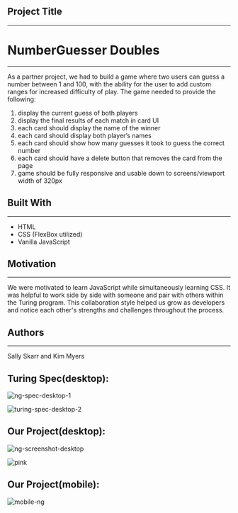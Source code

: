## Project Title
---
# NumberGuesser Doubles
---
As a partner project, we had to build a game where two users can guess a number between 1 and 100, with the ability for the user to add custom ranges for increased difficulty of play.
The game needed to provide the following:
1. display the current guess of both players
2. display the final results of each match in card UI
3. each card should display the name of the winner
4. each card should display both player’s names
5. each card should show how many guesses it took to guess the correct number
6. each card should have a delete button that removes the card from the page
7. game should be fully responsive and usable down to screens/viewport width of 320px

## Built With
---
* HTML
* CSS (FlexBox utilized)
* Vanilla JavaScript


## Motivation
---
We were motivated to learn JavaScript while simultaneously learning CSS. It was helpful to work side by side with 
someone and pair with others within the Turing program. This collaboration style helped us grow as developers and notice each other's strengths and challenges 
throughout the process. 

## Authors
---
Sally Skarr and Kim Myers


Turing Spec(desktop):
---

![ng-spec-desktop-1](https://user-images.githubusercontent.com/40863560/49910276-522ee580-fe3f-11e8-81c3-19cf7b7a7851.png)

![turing-spec-desktop-2](https://user-images.githubusercontent.com/40863560/49910321-7a1e4900-fe3f-11e8-94ca-d11011d7c3f9.png)

Our Project(desktop):
---
![ng-screenshot-desktop](https://user-images.githubusercontent.com/40863560/49913339-8956c400-fe4a-11e8-85b8-bfd50e2108c5.png)

![pink](https://user-images.githubusercontent.com/40863560/49913388-b1462780-fe4a-11e8-8a7a-a9eec6c52a23.png)

Our Project(mobile):
---
![mobile-ng](https://user-images.githubusercontent.com/40863560/49913305-6cba8c00-fe4a-11e8-8505-297999b379ec.png)


